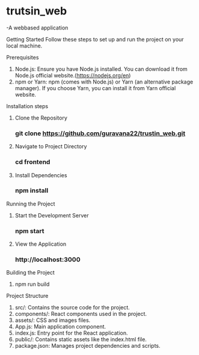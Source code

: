 # trutsin_web
-A webbased application 


Getting Started
Follow these steps to set up and run the project on your local machine.

Prerequisites
1. Node.js: Ensure you have Node.js installed. You can download it from Node.js official website.(https://nodejs.org/en)
2. npm or Yarn: npm (comes with Node.js) or Yarn (an alternative package manager). If you choose Yarn, you can install it from Yarn official website.


Installation steps

1. Clone the Repository
      ### git clone https://github.com/guravana22/trustin_web.git
2. Navigate to Project Directory
      ### cd frontend
3. Install Dependencies
      ### npm install

Running the Project

1. Start the Development Server
      ### npm start
2. View the Application
      ### http://localhost:3000

Building the Project

  1. npm run build



Project Structure

1. src/: Contains the source code for the project.
2. components/: React components used in the project.
3. assets/: CSS and images files.
4. App.js: Main application component.
5. index.js: Entry point for the React application.
6. public/: Contains static assets like the index.html file.
7. package.json: Manages project dependencies and scripts.
